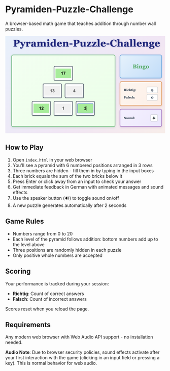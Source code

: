 # Pyramiden-Puzzle-Challenge

A browser-based math game that teaches addition through number wall puzzles.

![Game Screenshot](number-wall.png)

## How to Play

1. Open `index.html` in your web browser
2. You'll see a pyramid with 6 numbered positions arranged in 3 rows
3. Three numbers are hidden - fill them in by typing in the input boxes
4. Each brick equals the sum of the two bricks below it
5. Press Enter or click away from an input to check your answer
6. Get immediate feedback in German with animated messages and sound effects
7. Use the speaker button (🔊) to toggle sound on/off
8. A new puzzle generates automatically after 2 seconds

## Game Rules

- Numbers range from 0 to 20
- Each level of the pyramid follows addition: bottom numbers add up to the level above
- Three positions are randomly hidden in each puzzle
- Only positive whole numbers are accepted

## Scoring

Your performance is tracked during your session:
- **Richtig**: Count of correct answers
- **Falsch**: Count of incorrect answers

Scores reset when you reload the page.

## Requirements

Any modern web browser with Web Audio API support - no installation needed.

**Audio Note**: Due to browser security policies, sound effects activate after your first interaction with the game (clicking in an input field or pressing a key). This is normal behavior for web audio.
